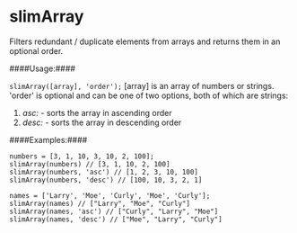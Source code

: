 # slimArray
Filters redundant / duplicate elements from arrays and returns them in an optional order.

####Usage:####

`slimArray([array], 'order');`
[array] is an array of numbers or strings.
'order' is optional and can be one of two options, both of which are strings:
  1. *asc:* - sorts the array in ascending order
  2. *desc:* - sorts the array in descending order


####Examples:####
```
numbers = [3, 1, 10, 3, 10, 2, 100];
slimArray(numbers) // [3, 1, 10, 2, 100]
slimArray(numbers, 'asc') // [1, 2, 3, 10, 100]
slimArray(numbers, 'desc') // [100, 10, 3, 2, 1]

names = ['Larry', 'Moe', 'Curly', 'Moe', 'Curly'];
slimArray(names) // ["Larry", "Moe", "Curly"]
slimArray(names, 'asc') // ["Curly", "Larry", "Moe"]
slimArray(names, 'desc') // ["Moe", "Larry", "Curly"]
```
